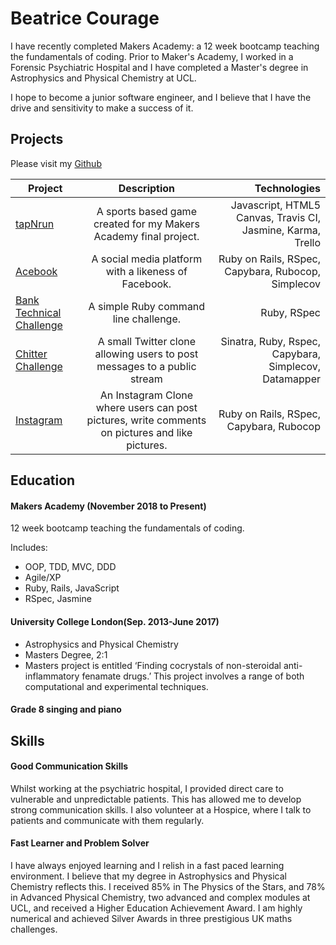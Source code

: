 # Beatrice Courage

I have recently completed Makers Academy: a 12 week bootcamp teaching the fundamentals of coding.  Prior to Maker's Academy, I worked in a Forensic Psychiatric Hospital and I have completed a Master's degree in Astrophysics and Physical Chemistry at UCL.

I hope to become a junior software engineer, and I believe that I have the drive and sensitivity to make a success of it.

## Projects

Please visit my [Github](https://github.com/beacourage)

| Project        | Description           | Technologies  |
| ------------- |:-------------:| -----:|
| [tapNrun](https://github.com/beacourage/tapNrun) | A sports based game created for my Makers Academy final project. | Javascript, HTML5 Canvas, Travis CI, Jasmine, Karma, Trello |
| [Acebook](https://github.com/beacourage/acebook--Team-Acebook-and-Chill)  | A social media platform with a likeness of Facebook. |  Ruby on Rails, RSpec, Capybara, Rubocop, Simplecov |
| [Bank Technical Challenge](https://github.com/beacourage/Bank_tech_test) | A simple Ruby command line challenge. | Ruby, RSpec |
| [Chitter Challenge](https://github.com/beacourage/chitter-challenge) | A small Twitter clone allowing users to post messages to a public stream |  Sinatra, Ruby, Rspec, Capybara, Simplecov, Datamapper |
| [Instagram](https://github.com/beacourage/instagram-challenge)  | An Instagram Clone where users can post pictures, write comments on pictures and like pictures. | Ruby on Rails, RSpec, Capybara, Rubocop |


## Education

#### Makers Academy (November 2018 to Present)

12 week bootcamp teaching the fundamentals of coding.

Includes:
- OOP, TDD, MVC, DDD
- Agile/XP
- Ruby, Rails, JavaScript
- RSpec, Jasmine

#### University College London(Sep. 2013-June 2017)

- Astrophysics and Physical Chemistry
- Masters Degree, 2:1
- Masters project is entitled ‘Finding cocrystals of non-steroidal anti-inflammatory fenamate drugs.’ This project involves a range of both computational and experimental techniques.

#### Grade 8 singing and piano

## Skills

#### Good Communication Skills

Whilst working at the psychiatric hospital, I provided direct care to vulnerable and unpredictable patients. This has allowed me to develop strong communication skills.  I also volunteer at a Hospice, where I talk to patients and communicate with them regularly.  

#### Fast Learner and Problem Solver

I have always enjoyed learning and I relish in a fast paced learning environment. I believe that my degree in Astrophysics and Physical Chemistry reflects this. I received 85% in The Physics of the Stars, and 78% in Advanced Physical Chemistry, two advanced and complex modules at UCL, and received a Higher Education Achievement Award. I am highly numerical and achieved Silver Awards in three prestigious UK maths challenges.
